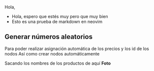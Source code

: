 Hola,
* Hola, espero que estés muy pero que muy bien
* Esto es una prueba de markdown en neovim

## Generar números aleatorios
Para poder realizar asignación automática de los precios y los id de los nodos
Así como crear nodos automáticamente

Sacando los nombres de los productos de aquí
**Foto**
